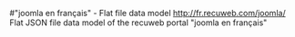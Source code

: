 #"joomla en français" - Flat file data model
http://fr.recuweb.com/joomla/
Flat JSON file data model of the recuweb portal "joomla en français"
